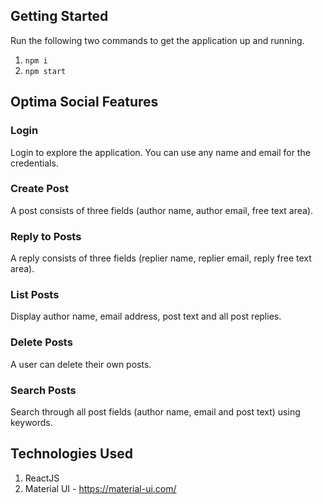 ## Getting Started

Run the following two commands to get the application up and running. 

1. `npm i`
2. `npm start`

## Optima Social Features

### Login

Login to explore the application. 
You can use any name and email for the credentials.

### Create Post
A post consists of three fields (author name, author email, free text area).

### Reply to Posts

A reply consists of three fields (replier name, replier email, reply free
text area).

### List Posts

Display author name, email address, post text and all post replies.

### Delete Posts

A user can delete their own posts.

### Search Posts

Search through all post fields (author name, email and post text) using
keywords.

## Technologies Used

1. ReactJS
2. Material UI - https://material-ui.com/
